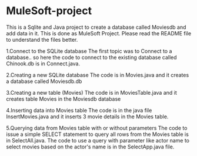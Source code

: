 # MuleSoft-project
This is a Sqlite and Java project to create a database called Moviesdb and add data in it. This is done as MuleSoft Project. Please read the README file to understand the files better.

1.Connect to the SQLite database
The first topic was to Connect to a database.. so here the code to connect to the existing database called Chinook.db is in Connect.java.

2.Creating a new SQLite database
The code is in Movies.java and it creates a database called Moviesdb.db

3.Creating a new table (Movies)
The code is in MoviesTable.java and it creates table Movies in the Moviesdb database

4.Inserting data into Movies table
The code is in the java file InsertMovies.java and it inserts 3 movie details in the Movies table.

5.Querying data from Movies table with or without parameters
The code to issue a simple SELECT statement to query all rows from the Movies table is in SelectAll.java.
The code to use a query with parameter like actor name to select movies based on the actor's name is in the SelectApp.java file.
